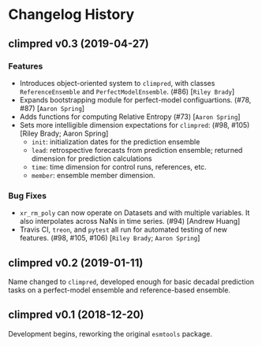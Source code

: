 # Changelog History

## climpred v0.3 (2019-04-27)

### Features

-   Introduces object-oriented system to `climpred`, with classes `ReferenceEnsemble` and `PerfectModelEnsemble`. (#86) [`Riley Brady`]
-   Expands bootstrapping module for perfect-model configuartions. (#78, #87) [`Aaron Spring`]
-   Adds functions for computing Relative Entropy (#73) [`Aaron Spring`]
-   Sets more intelligible dimension expectations for `climpred`: (#98, #105) [Riley Brady; Aaron Spring]
    -   `init`:  initialization dates for the prediction ensemble
    -   `lead`:  retrospective forecasts from prediction ensemble; returned dimension for prediction calculations
    -   `time`:  time dimension for control runs, references, etc.
    -   `member`:  ensemble member dimension.

### Bug Fixes

-   `xr_rm_poly` can now operate on Datasets and with multiple variables. It also interpolates across NaNs in time series. (#94) [Andrew Huang]
-   Travis CI, `treon`, and `pytest` all run for automated testing of new features. (#98, #105, #106) [`Riley Brady`; `Aaron Spring`]

## climpred v0.2 (2019-01-11)

Name changed to `climpred`, developed enough for basic decadal prediction tasks on a perfect-model ensemble and reference-based ensemble.

## climpred v0.1 (2018-12-20)

Development begins, reworking the original `esmtools` package.
